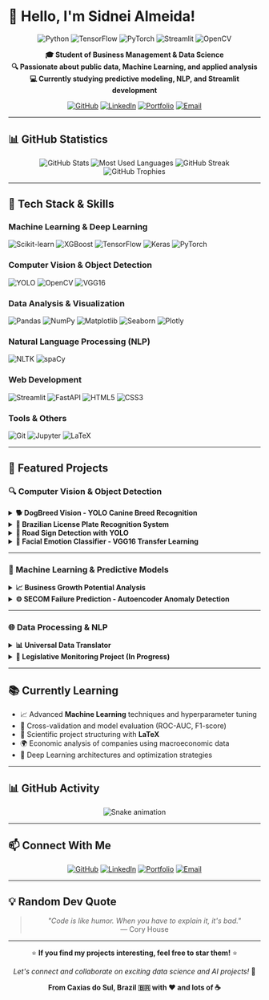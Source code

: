 # 👋 Hello, I'm Sidnei Almeida!

<div align="center">

![Python](https://img.shields.io/badge/Python-3776AB?style=for-the-badge&logo=python&logoColor=white)
![TensorFlow](https://img.shields.io/badge/TensorFlow-FF6F00?style=for-the-badge&logo=tensorflow&logoColor=white)
![PyTorch](https://img.shields.io/badge/PyTorch-EE4C2C?style=for-the-badge&logo=pytorch&logoColor=white)
![Streamlit](https://img.shields.io/badge/Streamlit-FF4B4B?style=for-the-badge&logo=streamlit&logoColor=white)
![OpenCV](https://img.shields.io/badge/OpenCV-5C3EE8?style=for-the-badge&logo=opencv&logoColor=white)

**🎓 Student of Business Management & Data Science**  
**🔍 Passionate about public data, Machine Learning, and applied analysis**  
**💻 Currently studying predictive modeling, NLP, and Streamlit development**

[![GitHub](https://img.shields.io/badge/GitHub-sidnei--almeida-181717?style=for-the-badge&logo=github)](https://github.com/sidnei-almeida)
[![LinkedIn](https://img.shields.io/badge/LinkedIn-Sidnei_Almeida-0077B5?style=for-the-badge&logo=linkedin)](https://www.linkedin.com/in/saaelmeida93/)
[![Portfolio](https://img.shields.io/badge/Portfolio-sidnei--almeida.github.io-000000?style=for-the-badge&logo=github)](https://sidnei-almeida.github.io/)
[![Email](https://img.shields.io/badge/Email-sidnei.almeida1806%40gmail.com-D14836?style=for-the-badge&logo=gmail&logoColor=white)](mailto:sidnei.almeida1806@gmail.com)

</div>

---

## 📊 GitHub Statistics

<div align="center">

![GitHub Stats](https://github-readme-stats.vercel.app/api?username=sidnei-almeida&show_icons=true&theme=dark&include_all_commits=true&count_private=true&hide_border=true&bg_color=0d1117&title_color=4CAF50&icon_color=4CAF50)
![Most Used Languages](https://github-readme-stats.vercel.app/api/top-langs/?username=sidnei-almeida&layout=compact&theme=dark&hide_border=true&bg_color=0d1117&title_color=4CAF50&text_color=9CA3AF)
![GitHub Streak](https://github-readme-streak-stats.demolab.com/?user=sidnei-almeida&theme=dark&hide_border=true&background=0d1117&stroke=4CAF50&fire=4CAF50&ring=4CAF50)
![GitHub Trophies](https://github-profile-trophy.vercel.app/?username=sidnei-almeida&theme=onedark&no-frame=true&column=7&margin-w=15&margin-h=15)

</div>

---

## 🧠 Tech Stack & Skills

### Machine Learning & Deep Learning
![Scikit-learn](https://img.shields.io/badge/scikit--learn-F7931E?style=flat-square&logo=scikit-learn&logoColor=white)
![XGBoost](https://img.shields.io/badge/XGBoost-1572B6?style=flat-square&logo=xgboost&logoColor=white)
![TensorFlow](https://img.shields.io/badge/TensorFlow-FF6F00?style=flat-square&logo=tensorflow&logoColor=white)
![Keras](https://img.shields.io/badge/Keras-D00000?style=flat-square&logo=keras&logoColor=white)
![PyTorch](https://img.shields.io/badge/PyTorch-EE4C2C?style=flat-square&logo=pytorch&logoColor=white)

### Computer Vision & Object Detection
![YOLO](https://img.shields.io/badge/YOLO-00FFFF?style=flat-square&logo=yolo&logoColor=black)
![OpenCV](https://img.shields.io/badge/OpenCV-5C3EE8?style=flat-square&logo=opencv&logoColor=white)
![VGG16](https://img.shields.io/badge/VGG16-FF6F00?style=flat-square)

### Data Analysis & Visualization
![Pandas](https://img.shields.io/badge/Pandas-150458?style=flat-square&logo=pandas&logoColor=white)
![NumPy](https://img.shields.io/badge/NumPy-013243?style=flat-square&logo=numpy&logoColor=white)
![Matplotlib](https://img.shields.io/badge/Matplotlib-11557C?style=flat-square&logo=matplotlib&logoColor=white)
![Seaborn](https://img.shields.io/badge/Seaborn-3776AB?style=flat-square)
![Plotly](https://img.shields.io/badge/Plotly-3F4F75?style=flat-square&logo=plotly&logoColor=white)

### Natural Language Processing (NLP)
![NLTK](https://img.shields.io/badge/NLTK-3776AB?style=flat-square)
![spaCy](https://img.shields.io/badge/spaCy-09A3D5?style=flat-square&logo=spacy&logoColor=white)

### Web Development
![Streamlit](https://img.shields.io/badge/Streamlit-FF4B4B?style=flat-square&logo=streamlit&logoColor=white)
![FastAPI](https://img.shields.io/badge/FastAPI-009688?style=flat-square&logo=fastapi&logoColor=white)
![HTML5](https://img.shields.io/badge/HTML5-E34F26?style=flat-square&logo=html5&logoColor=white)
![CSS3](https://img.shields.io/badge/CSS3-1572B6?style=flat-square&logo=css3&logoColor=white)

### Tools & Others
![Git](https://img.shields.io/badge/Git-F05032?style=flat-square&logo=git&logoColor=white)
![Jupyter](https://img.shields.io/badge/Jupyter-F37626?style=flat-square&logo=jupyter&logoColor=white)
![LaTeX](https://img.shields.io/badge/LaTeX-008080?style=flat-square&logo=latex&logoColor=white)

---

## 🚀 Featured Projects

### 🔍 Computer Vision & Object Detection

<details>
<summary><b>🐕 DogBreed Vision - YOLO Canine Breed Recognition</b></summary>

- 🎯 **120 breeds detected** with YOLOv8n architecture  
- 📊 **84.3% mAP50-95**, 80.6% Precision, 76.3% Recall  
- 🖥️ Premium dark interface with Streamlit  
- 📈 Interactive training metrics and visualizations  

🔗 [View Repository](https://github.com/sidnei-almeida/analise_canina_yolo)

</details>

<details>
<summary><b>🚗 Brazilian License Plate Recognition System</b></summary>

- 🇧🇷 ALPR system for Brazilian and Mercosul plates  
- 🎯 **99.69% Precision**, **99.19% Recall**, **99.5% mAP@50**  
- 📸 Back camera input for real-time detection  
- 📊 Advanced visualizations with performance analysis  

🔗 [View Repository](https://github.com/sidnei-almeida/brazilian-license-plate-recognition)

</details>

<details>
<summary><b>🚦 Road Sign Detection with YOLO</b></summary>

- ⚠️ Traffic sign detection (Traffic Light, Stop, Speed Limit, Crosswalk)  
- 📷 Multiple input methods: camera, upload, examples  
- 📊 Training metrics visualization  
- 🎨 Premium dark theme with cyan/purple palette  

🔗 [View Repository](https://github.com/sidnei-almeida/road_sign_detection_yolo)

</details>

<details>
<summary><b>🤖 Facial Emotion Classifier - VGG16 Transfer Learning</b></summary>

- 😄 **72.0% accuracy** recognizing 7 emotions (Anger, Disgust, Fear, Happiness, Neutral, Sadness, Surprise)  
- 🧠 VGG16 fine-tuning with ImageNet pre-training  
- 👤 Real-time face detection with Haar Cascade  
- 🎨 Interactive dashboard with Streamlit  

🔗 [View Repository](https://github.com/sidnei-almeida/vgg-emotion-classifier) | [Live Demo](https://facial-emotion-classifier.streamlit.app)

</details>

---

### 🤖 Machine Learning & Predictive Models

<details>
<summary><b>📈 Business Growth Potential Analysis</b></summary>

- 🧠 Random Forest classifier for business growth prediction  
- 🌍 Multi-country financial and macroeconomic data analysis  
- 📊 Interactive visualizations (Geographic Analysis, Financial Trends, Correlations)  
- 🔮 Individual, form-based, and batch predictions  

🔗 [View Repository](https://github.com/sidnei-almeida/potencial_empresarial)

</details>

<details>
<summary><b>⚙️ SECOM Failure Prediction - Autoencoder Anomaly Detection</b></summary>

- 🧠 Neural Network Autoencoder architecture (558→32→558 bottleneck)  
- 🎯 **35.6% Recall**, **44.6% Precision** for anomaly detection  
- 📊 Semiconductor manufacturing failure prediction  
- 🎨 Premium dark design with industrial/fire palette  

🔗 [View Repository](https://github.com/sidnei-almeida/secom_failure_prediction)

</details>

---

### 🌐 Data Processing & NLP

<details>
<summary><b>📊 Universal Data Translator</b></summary>

- 🔄 Multi-format data translation (CSV, Excel, SQLite)  
- 🖥️ Professional desktop application with CustomTkinter  
- 💻 Clean minimal interface with dark theme  
- ⚡ Batch processing with memory optimization  

🔗 [View Repository](https://github.com/sidnei-almeida/tradutor_dados)

</details>

<details>
<summary><b>📌 Legislative Monitoring Project (In Progress)</b></summary>

- 🇧🇷 Brazilian parliament proposal analysis and classification  
- 📥 Data collection from Brazilian Chamber of Deputies API  
- 🔤 NLP-based theme and political bias classification  
- 📊 Interactive dashboard for data exploration  

🚧 *Project in active development*

</details>

---

## 📚 Currently Learning

- 📈 Advanced **Machine Learning** techniques and hyperparameter tuning  
- 🧪 Cross-validation and model evaluation (ROC-AUC, F1-score)  
- 📄 Scientific project structuring with **LaTeX**  
- 🌍 Economic analysis of companies using macroeconomic data  
- 🧠 Deep Learning architectures and optimization strategies  

---

## 📊 GitHub Activity

<div align="center">

![Snake animation](https://github.com/sidnei-almeida/sidnei-almeida/blob/output/github-contribution-grid-snake-dark.svg)

</div>

---

## 📫 Connect With Me

<div align="center">

[![GitHub](https://img.shields.io/badge/GitHub-sidnei--almeida-181717?style=for-the-badge&logo=github)](https://github.com/sidnei-almeida)
[![LinkedIn](https://img.shields.io/badge/LinkedIn-Sidnei_Almeida-0077B5?style=for-the-badge&logo=linkedin)](https://www.linkedin.com/in/saaelmeida93/)
[![Portfolio](https://img.shields.io/badge/Portfolio-sidnei--almeida.github.io-000000?style=for-the-badge&logo=github)](https://sidnei-almeida.github.io/)
[![Email](https://img.shields.io/badge/Email-sidnei.almeida1806%40gmail.com-D14836?style=for-the-badge&logo=gmail&logoColor=white)](mailto:sidnei.almeida1806@gmail.com)

</div>

---

## 💡 Random Dev Quote

<div align="center">

> *"Code is like humor. When you have to explain it, it's bad."*  
> — Cory House

</div>

---

<div align="center">

⭐ **If you find my projects interesting, feel free to star them!** ⭐

*Let's connect and collaborate on exciting data science and AI projects!* 🚀

**From Caxias do Sul, Brazil 🇧🇷 with ❤️ and lots of ☕**

</div>

